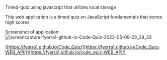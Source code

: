 Timed-quiz using javascript that utilizes local storage

This web application is a timed quiz on JavaScript fundamentals that stores high scores

Screenshot of application:
![screencapture-fyerra1-github-io-Code-Quiz-2022-05-09-23_28_33](https://user-images.githubusercontent.com/101071513/167565554-e214606f-4767-4b1d-838c-5a87daa91fd4.png)


[[https://fyerra1.github.io/Code_Quiz/](https://fyerra1.github.io/Code_Quiz-WEB_API/)](https://fyerra1.github.io/code_quiz-WEB_API/)
